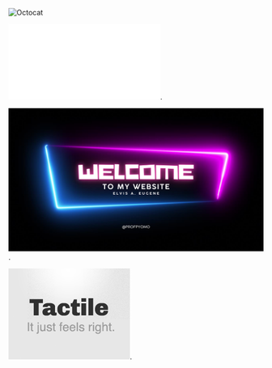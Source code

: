 ![Octocat](https://github.githubassets.com/images/icons/emoji/octocat.png)

![Link to resume](./2024-05-15_resume.md).

![Splash](assets/images/eae-1.png).

![Thumbnail2?](assets/images/thumbnail2.png).
